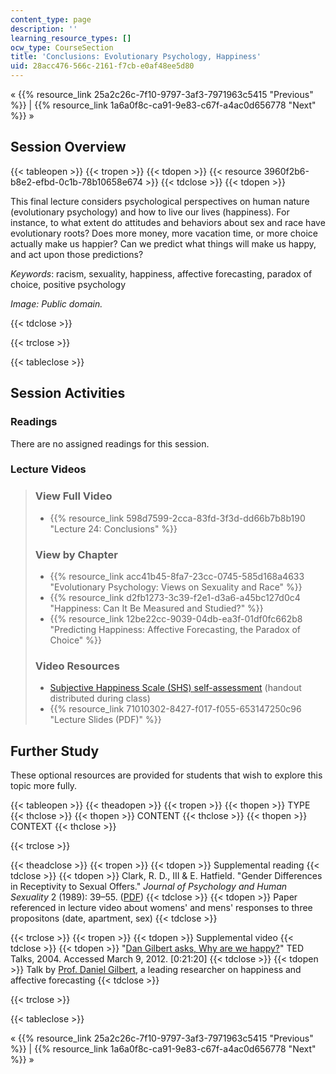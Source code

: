 ```yaml
---
content_type: page
description: ''
learning_resource_types: []
ocw_type: CourseSection
title: 'Conclusions: Evolutionary Psychology, Happiness'
uid: 28acc476-566c-2161-f7cb-e0af48ee5d80
---
```


« {{% resource_link 25a2c26c-7f10-9797-3af3-7971963c5415 "Previous" %}} | {{% resource_link 1a6a0f8c-ca91-9e83-c67f-a4ac0d656778 "Next" %}} »

Session Overview
----------------

{{< tableopen >}}
{{< tropen >}}
{{< tdopen >}}
{{< resource 3960f2b6-b8e2-efbd-0c1b-78b10658e674 >}}
{{< tdclose >}}
{{< tdopen >}}


This final lecture considers psychological perspectives on human nature (evolutionary psychology) and how to live our lives (happiness). For instance, to what extent do attitudes and behaviors about sex and race have evolutionary roots? Does more money, more vacation time, or more choice actually make us happier? Can we predict what things will make us happy, and act upon those predictions?

_Keywords_: racism, sexuality, happiness, affective forecasting, paradox of choice, positive psychology

_Image: Public domain._


{{< tdclose >}}

{{< trclose >}}

{{< tableclose >}}

Session Activities
------------------

### Readings

There are no assigned readings for this session.

### Lecture Videos

> ### View Full Video
> 
> *   {{% resource_link 598d7599-2cca-83fd-3f3d-dd66b7b8b190 "Lecture 24: Conclusions" %}}
> 
> ### View by Chapter
> 
> *   {{% resource_link acc41b45-8fa7-23cc-0745-585d168a4633 "Evolutionary Psychology: Views on Sexuality and Race" %}}
> *   {{% resource_link d2fb1273-3c39-f2e1-d3a6-a45bc127d0c4 "Happiness: Can It Be Measured and Studied?" %}}
> *   {{% resource_link 12be22cc-9039-04db-ea3f-01df0fc662b8 "Predicting Happiness: Affective Forecasting, the Paradox of Choice" %}}
> 
> ### Video Resources
> 
> *   [Subjective Happiness Scale (SHS) self-assessment](http://sonjalyubomirsky.com/subjective-happiness-scale-shs/) (handout distributed during class)
> *   {{% resource_link 71010302-8427-f017-f055-653147250c96 "Lecture Slides (PDF)" %}}

Further Study
-------------

These optional resources are provided for students that wish to explore this topic more fully.

{{< tableopen >}}
{{< theadopen >}}
{{< tropen >}}
{{< thopen >}}
TYPE
{{< thclose >}}
{{< thopen >}}
CONTENT
{{< thclose >}}
{{< thopen >}}
CONTEXT
{{< thclose >}}

{{< trclose >}}

{{< theadclose >}}
{{< tropen >}}
{{< tdopen >}}
Supplemental reading
{{< tdclose >}}
{{< tdopen >}}
Clark, R. D., III & E. Hatfield. "Gender Differences in Receptivity to Sexual Offers." _Journal of Psychology and Human Sexuality_ 2 (1989): 39–55. ([PDF](http://www2.hawaii.edu/~elaineh/79.pdf))
{{< tdclose >}}
{{< tdopen >}}
Paper referenced in lecture video about womens' and mens' responses to three propositons (date, apartment, sex)
{{< tdclose >}}

{{< trclose >}}
{{< tropen >}}
{{< tdopen >}}
Supplemental video
{{< tdclose >}}
{{< tdopen >}}
"[Dan Gilbert asks, Why are we happy?](http://www.ted.com/talks/dan_gilbert_asks_why_are_we_happy.html)" TED Talks, 2004. Accessed March 9, 2012. \[0:21:20\]
{{< tdclose >}}
{{< tdopen >}}
Talk by [Prof. Daniel Gilbert](http://gilbert.socialpsychology.org/), a leading researcher on happiness and affective forecasting
{{< tdclose >}}

{{< trclose >}}

{{< tableclose >}}

« {{% resource_link 25a2c26c-7f10-9797-3af3-7971963c5415 "Previous" %}} | {{% resource_link 1a6a0f8c-ca91-9e83-c67f-a4ac0d656778 "Next" %}} »